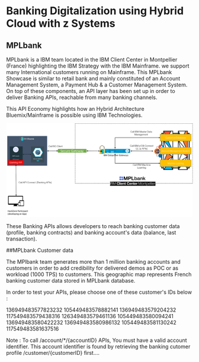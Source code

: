 # Banking Digitalization using Hybrid Cloud with z Systems

## MPLbank


MPLbank is a IBM team located in the IBM Client Center in Montpellier (France) highlighting the IBM Strategy with the IBM Mainframe. we support many International customers running on Mainframe. This MPLbank Showcase is similar to retail bank and mainly constituted of an Account Management System, a Payment Hub & a Customer Management System. On top of these components, an API layer has been set up in order to deliver Banking APIs, reachable from many banking channels.

This API Economy highlights how an Hybrid Architecture Bluemix/Mainframe is possible using IBM Technologies.

![alt text](architecture_new.png "Architecture")

These Banking APIs allows developers to reach banking customer data (profile, banking contracts) and banking account's data (balance, last transaction).


##MPLbank Customer data

The MPlbank team generates more than 1 million banking accounts and customers in order to add credibility for delivered demos as POC or as workload (1000 TPS) to customers. This geographic map represents French banking customer data stored in MPLbank database.


In order to test your APIs, please choose one of these customer's IDs below :

136949483577823232
105449483578882141
136949483579204232
117549483579438316
126349483579461136
105449483580094241
136949483580422232
136949483580986132
105449483581130242
117549483581637516

Note : To call /account/*/{accountID} APIs, You must have a valid account identifier. This account identifier is found by retrieving the banking cutomer profile /customer/{customerID} first....